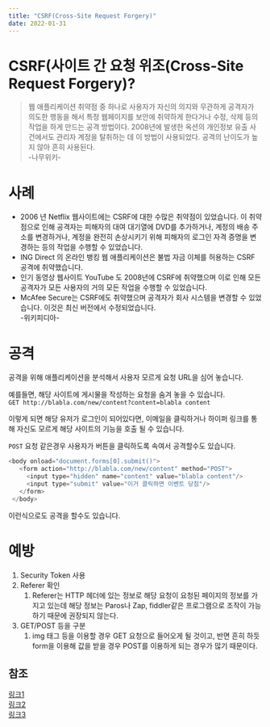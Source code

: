 ```yaml
---
title: "CSRF(Cross-Site Request Forgery)"  
date: 2022-01-31
---
```


# CSRF(사이트 간 요청 위조(Cross-Site Request Forgery)?
> 웹 애플리케이션 취약점 중 하나로 사용자가 자신의 의지와 무관하게 공격자가 의도한 행동을 해서 특정 웹페이지를 보안에 취약하게 한다거나 수정, 삭제 등의 작업을 하게 만드는 공격 방법이다. 2008년에 발생한 옥션의 개인정보 유출 사건에서도 관리자 계정을 탈취하는 데 이 방법이 사용되었다. 공격의 난이도가 높지 않아 흔히 사용된다.  
> -나무위키-

# 사례
- 2006 년 Netflix 웹사이트에는 CSRF에 대한 수많은 취약점이 있었습니다. 이 취약점으로 인해 공격자는 피해자의 대여 대기열에 DVD를 추가하거나, 계정의 배송 주소를 변경하거나, 계정을 완전히 손상시키기 위해 피해자의 로그인 자격 증명을 변경하는 등의 작업을 수행할 수 있었습니다.
- ING Direct 의 온라인 뱅킹 웹 애플리케이션은 불법 자금 이체를 허용하는 CSRF 공격에 취약했습니다.
- 인기 동영상 웹사이트 YouTube 도 2008년에 CSRF에 취약했으며 이로 인해 모든 공격자가 모든 사용자의 거의 모든 작업을 수행할 수 있었습니다.
- McAfee Secure는 CSRF에도 취약했으며 공격자가 회사 시스템을 변경할 수 있었습니다. 이것은 최신 버전에서 수정되었습니다.  
-위키피디아-

# 공격  
공격을 위해 애플리케이션을 분석해서 사용자 모르게 요청 URL을 심어 놓습니다.  

예를들면, 해당 사이트에 게시물을 작성하는 요청을 숨겨 놓을 수 있습니다.   
`GET http://blabla.com/new/content?content=blabla content`

이렇게 되면 해당 유저가 로그인이 되어있다면, 이메일을 클릭하거나 하이퍼 링크를 통해 자신도 모르게 해당 사이트의 기능을 호출 될 수 있습니다.  

`POST` 요청 같은경우 사용자가 버튼을 클릭하도록 속여서 공격할수도 있습니다.
```javascript
<body onload="document.forms[0].submit()">
   <form action="http://blabla.com/new/content" method="POST">
     <input type="hidden" name="content" value="blabla content"/>
     <input type="submit" value="이거 클릭하면 이벤트 당첨"/>
   </form>
 </body>
```
이런식으로도 공격을 할수도 있습니다.  



# 예방
1. Security Token 사용
2. Referer 확인
   1.  Referer는 HTTP 헤더에 있는 정보로 해당 요청이 요청된 페이지의 정보를 가지고 있는데 해당 정보는 Paros나 Zap, fiddler같은 프로그램으로 조작이 가능하기 때문에 권장되지 않는다.
3. GET/POST 등을 구분
   1. img 태그 등을 이용할 경우 GET 요청으로 들어오게 될 것이고, 반면 흔히 하듯 form을 이용해 값을 받을 경우 POST를 이용하게 되는 경우가 많기 때문이다.

## 참조
[링크1](https://en.wikipedia.org/wiki/Cross-site_request_forgery)  
[링크2](https://grooveshark.tistory.com/73)  
[링크3](https://namu.wiki/w/CSRF)  
  
